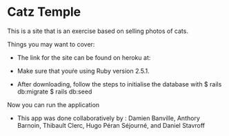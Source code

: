 # Catz Temple

This is a site that is an exercise based on selling photos of cats.

Things you may want to cover:

* The link for the site can be found on heroku at: 

* Make sure that youŕe using Ruby version 2.5.1.  

* After downloading, follow the steps to initialise the database with
$ rails db:migrate
$ rails db:seed

Now you can run the application

* This app was done collaboratively by : 
Damien Banville,
Anthory Barnoin,
Thibault Clerc,
Hugo Péran Séjourné, and 
Daniel Stavroff
